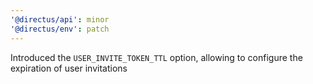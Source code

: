 ```yaml
---
'@directus/api': minor
'@directus/env': patch
---
```


Introduced the `USER_INVITE_TOKEN_TTL` option, allowing to configure the expiration of user invitations
